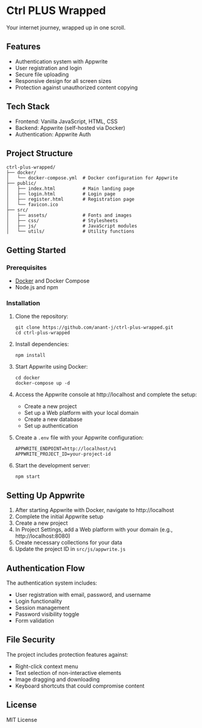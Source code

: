 # Ctrl PLUS Wrapped

Your internet journey, wrapped up in one scroll.

## Features

- Authentication system with Appwrite
- User registration and login
- Secure file uploading
- Responsive design for all screen sizes
- Protection against unauthorized content copying

## Tech Stack

- Frontend: Vanilla JavaScript, HTML, CSS
- Backend: Appwrite (self-hosted via Docker)
- Authentication: Appwrite Auth

## Project Structure

```
ctrl-plus-wrapped/
├── docker/
│   └── docker-compose.yml  # Docker configuration for Appwrite
├── public/
│   ├── index.html          # Main landing page
│   ├── login.html          # Login page
│   ├── register.html       # Registration page
│   └── favicon.ico
├── src/
│   ├── assets/             # Fonts and images
│   ├── css/                # Stylesheets
│   ├── js/                 # JavaScript modules
│   └── utils/              # Utility functions
```

## Getting Started

### Prerequisites

- [Docker](https://www.docker.com/get-started) and Docker Compose
- Node.js and npm

### Installation

1. Clone the repository:
   ```
   git clone https://github.com/anant-j/ctrl-plus-wrapped.git
   cd ctrl-plus-wrapped
   ```

2. Install dependencies:
   ```
   npm install
   ```

3. Start Appwrite using Docker:
   ```
   cd docker
   docker-compose up -d
   ```

4. Access the Appwrite console at http://localhost and complete the setup:
   - Create a new project
   - Set up a Web platform with your local domain
   - Create a new database
   - Set up authentication

5. Create a `.env` file with your Appwrite configuration:
   ```
   APPWRITE_ENDPOINT=http://localhost/v1
   APPWRITE_PROJECT_ID=your-project-id
   ```

6. Start the development server:
   ```
   npm start
   ```

## Setting Up Appwrite

1. After starting Appwrite with Docker, navigate to http://localhost
2. Complete the initial Appwrite setup
3. Create a new project
4. In Project Settings, add a Web platform with your domain (e.g., http://localhost:8080)
5. Create necessary collections for your data
6. Update the project ID in `src/js/appwrite.js`

## Authentication Flow

The authentication system includes:
- User registration with email, password, and username
- Login functionality
- Session management
- Password visibility toggle
- Form validation

## File Security

The project includes protection features against:
- Right-click context menu
- Text selection of non-interactive elements
- Image dragging and downloading
- Keyboard shortcuts that could compromise content

## License

MIT License